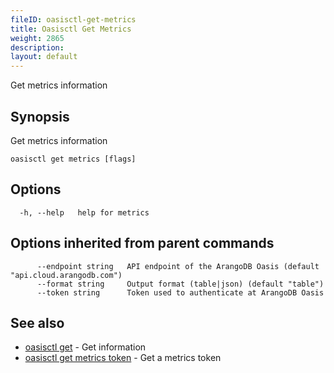 ```yaml
---
fileID: oasisctl-get-metrics
title: Oasisctl Get Metrics
weight: 2865
description: 
layout: default
---
```

Get metrics information

## Synopsis

Get metrics information

```
oasisctl get metrics [flags]
```

## Options

```
  -h, --help   help for metrics
```

## Options inherited from parent commands

```
      --endpoint string   API endpoint of the ArangoDB Oasis (default "api.cloud.arangodb.com")
      --format string     Output format (table|json) (default "table")
      --token string      Token used to authenticate at ArangoDB Oasis
```

## See also

* [oasisctl get]()	 - Get information
* [oasisctl get metrics token](oasisctl-get-metrics-token)	 - Get a metrics token

